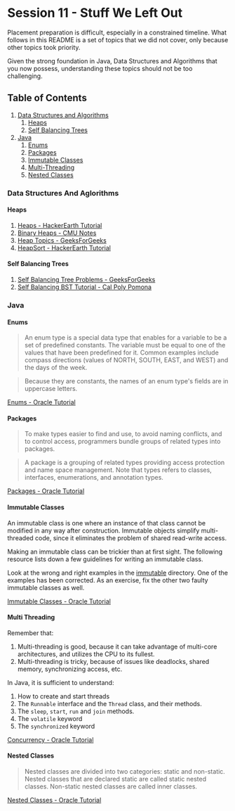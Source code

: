 # Session 11 - Stuff We Left Out

Placement preparation is difficult, especially in a constrained timeline. What follows in this README is a set of topics that we did not cover, only because other topics took priority.

Given the strong foundation in Java, Data Structures and Algorithms that you now possess, understanding these topics should not be too challenging.

## Table of Contents

1. [Data Structures and Algorithms](#dsa)
    1. [Heaps](#heaps)
    2. [Self Balancing Trees](#sbt)
2. [Java](#java)
    1. [Enums](#enums)
    1. [Packages](#packages)
    1. [Immutable Classes](#immutable)
    1. [Multi-Threading](#threading)
    1. [Nested Classes](#nested-class)


### <a name="dsa"></a>Data Structures And Aglorithms

#### <a name="heaps"></a>Heaps

1. [Heaps - HackerEarth Tutorial](https://www.hackerearth.com/practice/data-structures/trees/heapspriority-queues/tutorial/)
2. [Binary Heaps - CMU Notes](https://www.cs.cmu.edu/~adamchik/15-121/lectures/Binary%20Heaps/heaps.html)
3. [Heap Topics - GeeksForGeeks](http://www.geeksforgeeks.org/heap-data-structure/)
4. [HeapSort - HackerEarth Tutorial](https://www.hackerearth.com/practice/algorithms/sorting/heap-sort/tutorial/)

#### <a name="sbt"></a>Self Balancing Trees

1. [Self Balancing Tree Problems - GeeksForGeeks](http://www.geeksforgeeks.org/tag/self-balancing-bst/)
2. [Self Balancing BST Tutorial - Cal Poly Pomona](https://www.cpp.edu/~ftang/courses/CS241/notes/self%20balance%20bst.htm)

### <a name="java"></a>Java

#### <a name="enums"></a>Enums

> An enum type is a special data type that enables for a variable to be a set of predefined constants. The variable must be equal to one of the values that have been predefined for it. Common examples include compass directions (values of NORTH, SOUTH, EAST, and WEST) and the days of the week.

> Because they are constants, the names of an enum type's fields are in uppercase letters.

[Enums - Oracle Tutorial ](https://docs.oracle.com/javase/tutorial/java/javaOO/enum.html)

#### <a name="packages"></a>Packages

> To make types easier to find and use, to avoid naming conflicts, and to control access, programmers bundle groups of related types into packages.

> A package is a grouping of related types providing access protection and name space management. Note that types refers to classes, interfaces, enumerations, and annotation types.

[Packages - Oracle Tutorial](https://docs.oracle.com/javase/tutorial/java/package/packages.html)

#### <a name="immutable"></a>Immutable Classes

An immutable class is one where an instance of that class cannot be modified in any way after construction. Immutable objects simplify multi-threaded code, since it eliminates the problem of shared read-write access.

Making an immutable class can be trickier than at first sight. The following resource lists down a few guidelines for writing an immutable class.

Look at the wrong and right examples in the [immutable](immutable) directory. One of the examples has been corrected. As an exercise, fix the other two faulty immutable classes as well.

[Immutable Classes - Oracle Tutorial](https://docs.oracle.com/javase/tutorial/essential/concurrency/imstrat.html)

#### <a name="threading"></a>Multi Threading

Remember that:
1. Multi-threading is good, because it can take advantage of multi-core architectures, and utilizes the CPU to its fullest.
2. Multi-threading is tricky, because of issues like deadlocks, shared memory, synchronizing access, etc.

In Java, it is sufficient to understand:
1. How to create and start threads
2. The `Runnable` interface and the `Thread` class, and their methods.
3. The `sleep`, `start`, `run` and `join` methods.
4. The `volatile` keyword
5. The `synchronized` keyword

[Concurrency - Oracle Tutorial](https://docs.oracle.com/javase/tutorial/essential/concurrency/index.html)

#### <a name="nested-class"></a>Nested Classes

> Nested classes are divided into two categories: static and non-static. Nested classes that are declared static are called static nested classes. Non-static nested classes are called inner classes.

[Nested Classes - Oracle Tutorial](https://docs.oracle.com/javase/tutorial/java/javaOO/nested.html)
